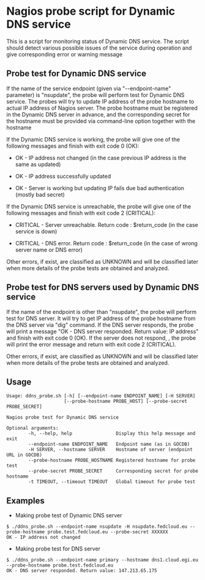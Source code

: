 # Nagios probe script for Dynamic DNS service

This is a script for monitoring status of Dynamic DNS service. The script 
should detect various possible issues of the service during operation and 
give corresponding error or warning message


## Probe test for Dynamic DNS service

If the name of the service endpoint (given via "--endpoint-name" parameter)
is "nsupdate", the probe will perform test for Dynamic DNS service.
The probes will try to update IP address of the probe hostname to actual IP
address of Nagios server. The probe hostname must be registered in the 
Dynamic DNS server in advance, and the corresponding secret for the hostname 
must be provided via command-line option together with the hostname

If the Dynamic DNS service is working, the probe will give one of the 
following messages and finish with exit code 0 (OK):

- OK - IP address not changed (in the case previous  IP address is the same
as updated)

- OK - IP address successfully updated

- OK - Server is working but updating IP fails due bad authentication 
(mostly bad secret)

If the Dynamic DNS service is unreachable, the probe will give one of the 
following messages and finish with exit code 2 (CRITICAL):

- CRITICAL - Server unreachable. Return code : $return_code (in the case 
service is down)

- CRITICAL - DNS error. Return code : $return_code (in the case of wrong 
server name or DNS error)

Other errors, if exist, are classified as UNKNOWN and will be classified 
later when more details of the probe tests are obtained and analyzed.

## Probe test for DNS servers used by Dynamic DNS service

If the name of the endpoint is other than "nsupdate", the probe will perform
test for DNS server. It will try to get IP address of the probe hostname from 
the DNS server via "dig" command. If the DNS server responds, the probe will
print a message "OK - DNS server responded. Return value: IP address" and 
finish with exit code 0 (OK). If the server does not respond, , the probe will 
print the error message and return with exit code 2 (CRITICAL).

Other errors, if exist, are classified as UNKNOWN and will be classified 
later when more details of the probe tests are obtained and analyzed.

## Usage


```
Usage: ddns_probe.sh [-h] [--endpoint-name ENDPOINT_NAME] [-H SERVER] 
                     [--probe-hostname PROBE_HOST] [--probe-secret PROBE_SECRET]

Nagios probe test for Dynamic DNS service

Optional arguments:
        -h, --help, help                Display this help message and exit
        --endpoint-name ENDPOINT_NAME   Endpoint name (as in GOCDB)
        -H SERVER, --hostname SERVER    Hostname of server (endpoint URL in GOCDB)
        --probe-hostname PROBE_HOSTNAME Registered hostname for probe test
        --probe-secret PROBE_SECRET     Corresponding secret for probe hostname
        -t TIMEOUT, --timeout TIMEOUT   Global timeout for probe test

```

## Examples


- Making probe test of Dynamic DNS server


```
$ ./ddns_probe.sh --endpoint-name nsupdate -H nsupdate.fedcloud.eu --probe-hostname probe.test.fedcloud.eu --probe-secret XXXXXX
OK - IP address not changed
```

- Making probe test for DNS server


```
$ ./ddns_probe.sh --endpoint-name primary --hostname dns1.cloud.egi.eu --probe-hostname probe.test.fedcloud.eu
OK - DNS server responded. Return value: 147.213.65.175
```
